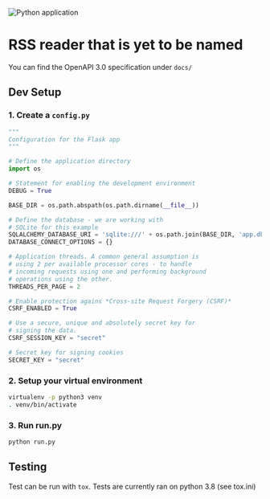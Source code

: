 ![Python application](https://github.com/Robbe7730/RSSReader/workflows/Python%20application/badge.svg)

# RSS reader that is yet to be named

You can find the OpenAPI 3.0 specification under `docs/`

## Dev Setup

### 1. Create a `config.py`

```python
"""
Configuration for the Flask app
"""

# Define the application directory
import os

# Statement for enabling the development environment
DEBUG = True

BASE_DIR = os.path.abspath(os.path.dirname(__file__))

# Define the database - we are working with
# SQLite for this example
SQLALCHEMY_DATABASE_URI = 'sqlite:///' + os.path.join(BASE_DIR, 'app.db')
DATABASE_CONNECT_OPTIONS = {}

# Application threads. A common general assumption is
# using 2 per available processor cores - to handle
# incoming requests using one and performing background
# operations using the other.
THREADS_PER_PAGE = 2

# Enable protection agains *Cross-site Request Forgery (CSRF)*
CSRF_ENABLED = True

# Use a secure, unique and absolutely secret key for
# signing the data.
CSRF_SESSION_KEY = "secret"

# Secret key for signing cookies
SECRET_KEY = "secret"
```

### 2. Setup your virtual environment

```bash
virtualenv -p python3 venv
. venv/bin/activate
```

### 3. Run run.py

```bash
python run.py
```

## Testing

Test can be run with `tox`. Tests are currently ran on python 3.8 (see tox.ini)
